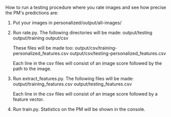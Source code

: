 How to run a testing procedure where you rate images
and see how precise the PM's predictions are:

1. Put your images in personalized/output/all-images/


2. Run rate.py. The following directories will be made:
	output/testing
	output/training
	output/csv
	
	These files will be made too:
	output/csv/training-personalized_features.csv
	output/csv/testing-personalized_features.csv
	
	Each line in the csv files will consist of an image score
	followed by the path to the image. 
	
	
	
3. Run extract_features.py. The following files will be made:
	output/training_features.csv
	output/testing_features.csv	
	
	Each line in the csv files will consist of an image score
	followed by a feature vector. 
	
	
4. Run train.py. Statistics on the PM will be shown in the console.
